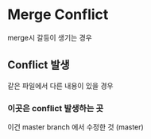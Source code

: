 # Merge Conflict

merge시 갈등이 생기는 경우 



## Conflict 발생

같은 파일에서 다른 내용이 있을 경우 



### 이곳은 conflict 발생하는 곳

이건 master branch 에서 수정한 것 (master)